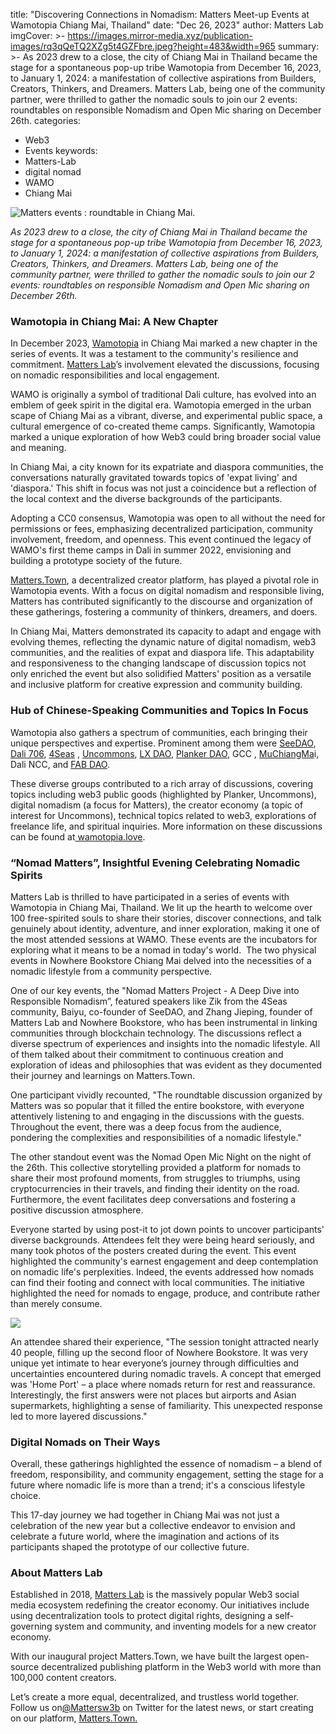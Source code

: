 title: "Discovering Connections in Nomadism: Matters Meet-up Events at Wamotopia Chiang Mai, Thailand"
date: "Dec 26, 2023"
author: Matters Lab
imgCover: >-
  https://images.mirror-media.xyz/publication-images/rq3qQeTQ2XZg5t4GZFbre.jpeg?height=483&width=965
summary: >-
  As 2023 drew to a close, the city of Chiang Mai in Thailand became the stage for a spontaneous pop-up tribe Wamotopia from December 16, 2023, to January 1, 2024: a manifestation of collective aspirations from Builders, Creators, Thinkers, and Dreamers. Matters Lab, being one of the community partner, were thrilled to gather the nomadic souls to join our 2 events: roundtables on responsible Nomadism and Open Mic sharing on December 26th.
categories:
  - Web3
  - Events
keywords:
  - Matters-Lab
  - digital nomad
  - WAMO
  - Chiang Mai

![Matters events : roundtable in Chiang Mai.](https://images.mirror-media.xyz/publication-images/vN6_FfYo6jqrFxhF0islM.jpg?height=900&width=1200)

*As 2023 drew to a close, the city of Chiang Mai in Thailand became the stage for a spontaneous pop-up tribe Wamotopia from December 16, 2023, to January 1, 2024: a manifestation of collective aspirations from Builders, Creators, Thinkers, and Dreamers. Matters Lab, being one of the community partner, were thrilled to gather the nomadic souls to join our 2 events: roundtables on responsible Nomadism and Open Mic sharing on December 26th.*

### Wamotopia in Chiang Mai: A New Chapter

In December 2023, [Wamotopia](https://wamotopia.love/en/) in Chiang Mai marked a new chapter in the series of events. It was a testament to the community's resilience and commitment. [Matters Lab](http://matters-lab.io)’s involvement elevated the discussions, focusing on nomadic responsibilities and local engagement.

WAMO is originally a symbol of traditional Dali culture, has evolved into an emblem of geek spirit in the digital era. Wamotopia emerged in the urban scape of Chiang Mai as a vibrant, diverse, and experimental public space, a cultural emergence of co-created theme camps. Significantly, Wamotopia marked a unique exploration of how Web3 could bring broader social value and meaning.

In Chiang Mai, a city known for its expatriate and diaspora communities, the conversations naturally gravitated towards topics of 'expat living' and 'diaspora.' This shift in focus was not just a coincidence but a reflection of the local context and the diverse backgrounds of the participants.

Adopting a CC0 consensus, Wamotopia was open to all without the need for permissions or fees, emphasizing decentralized participation, community involvement, freedom, and openness. This event continued the legacy of WAMO's first theme camps in Dali in summer 2022, envisioning and building a prototype society of the future.

[Matters.Town](http://matters.town), a decentralized creator platform, has played a pivotal role in Wamotopia events. With a focus on digital nomadism and responsible living, Matters has contributed significantly to the discourse and organization of these gatherings, fostering a community of thinkers, dreamers, and doers.

In Chiang Mai, Matters demonstrated its capacity to adapt and engage with evolving themes, reflecting the dynamic nature of digital nomadism, web3 communities, and the realities of expat and diaspora life. This adaptability and responsiveness to the changing landscape of discussion topics not only enriched the event but also solidified Matters' position as a versatile and inclusive platform for creative expression and community building.

### Hub of Chinese-Speaking Communities and Topics In Focus

Wamotopia also gathers a spectrum of communities, each bringing their unique perspectives and expertise. Prominent among them were [SeeDAO](https://seedao.xyz/), [Dali 706](https://www.tiktok.com/@dali_706), [4Seas](https://www.4seas.io/) , [Uncommons](https://twitter.com/Un__commons), [LX DAO](https://forum.lxdao.io/), [Planker DAO](https://twitter.com/PlanckerDAO), GCC , [MuChiangMa](https://beacons.ai/the_mu)i, Dali NCC, and [FAB DAO](https://fabdao.world/).

These diverse groups contributed to a rich array of discussions, covering topics including web3 public goods (highlighted by Planker, Uncommons), digital nomadism (a focus for Matters), the creator economy (a topic of interest for Uncommons), technical topics related to web3, explorations of freelance life, and spiritual inquiries. More information on these discussions can be found at[ wamotopia.love](https://wamotopia.love/).

### **“Nomad Matters”,  Insightful Evening Celebrating Nomadic Spirits**

Matters Lab is thrilled to have participated in a series of events with Wamotopia in Chiang Mai, Thailand. We lit up the hearth to welcome over 100 free-spirited souls to share their stories, discover connections, and talk genuinely about identity, adventure, and inner exploration, making it one of the most attended sessions at WAMO. These events are the incubators for exploring what it means to be a nomad in today's world.  The two physical events in Nowhere Bookstore Chiang Mai delved into the necessities of a nomadic lifestyle from a community perspective.

One of our key events, the "Nomad Matters Project - A Deep Dive into Responsible Nomadism”, featured speakers like Zik from the 4Seas community, Baiyu, co-founder of SeeDAO, and Zhang Jieping, founder of Matters Lab and Nowhere Bookstore, who has been instrumental in linking communities through blockchain technology. The discussions reflect a diverse spectrum of experiences and insights into the nomadic lifestyle. All of them talked about their commitment to continuous creation and exploration of ideas and philosophies that was evident as they documented their journey and learnings on Matters.Town.

One participant vividly recounted, "The roundtable discussion organized by Matters was so popular that it filled the entire bookstore, with everyone attentively listening to and engaging in the discussions with the guests. Throughout the event, there was a deep focus from the audience, pondering the complexities and responsibilities of a nomadic lifestyle."

The other standout event was the Nomad Open Mic Night on the night of the 26th. This collective storytelling provided a platform for nomads to share their most profound moments, from struggles to triumphs, using cryptocurrencies in their travels, and finding their identity on the road. Furthermore, the event facilitates deep conversations and fostering a positive discussion atmosphere.

Everyone started by using post-it to jot down points to uncover participants' diverse backgrounds. Attendees felt they were being heard seriously, and many took photos of the posters created during the event. This event highlighted the community's earnest engagement and deep contemplation on nomadic life's perplexities. Indeed, the events addressed how nomads can find their footing and connect with local communities. The initiative highlighted the need for nomads to engage, produce, and contribute rather than merely consume.

![](https://images.mirror-media.xyz/publication-images/QTDgxmeUJCxJ9ey-wXJ_m.jpg?height=900&width=1200)

An attendee shared their experience, "The session tonight attracted nearly 40 people, filling up the second floor of Nowhere Bookstore. It was very unique yet intimate to hear everyone’s journey through difficulties and uncertainties encountered during nomadic travels. A concept that emerged was 'Home Port' – a place where nomads return for rest and reassurance. Interestingly, the first answers were not places but airports and Asian supermarkets, highlighting a sense of familiarity. This unexpected response led to more layered discussions."

### Digital Nomads on Their Ways

Overall, these gatherings highlighted the essence of nomadism – a blend of freedom, responsibility, and community engagement, setting the stage for a future where nomadic life is more than a trend; it's a conscious lifestyle choice.

This 17-day journey we had together in Chiang Mai was not just a celebration of the new year but a collective endeavor to envision and celebrate a future world, where the imagination and actions of its participants shaped the prototype of our collective future.

### **About Matters Lab**

Established in 2018, [Matters Lab](http://matters-lab.io/) is the massively popular Web3 social media ecosystem redefining the creator economy. Our initiatives include using decentralization tools to protect digital rights, designing a self-governing system and community, and inventing models for a new creator economy.

With our inaugural project Matters.Town, we have built the largest open-source decentralized publishing platform in the Web3 world with more than 100,000 content creators.

Let’s create a more equal, decentralized, and trustless world together. Follow us on[@Mattersw3b](https://twitter.com/Mattersw3b) on Twitter for the latest news, or start creating on our platform, [Matters.Town.](http://matters.town/login)
